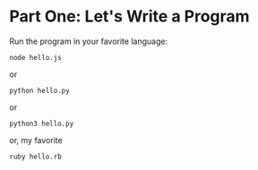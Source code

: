 # Part One: Let's Write a Program
Run the program in your favorite language:
```
node hello.js
```
or
```
python hello.py
```
or
```
python3 hello.py
```
or, my favorite
```
ruby hello.rb
```
